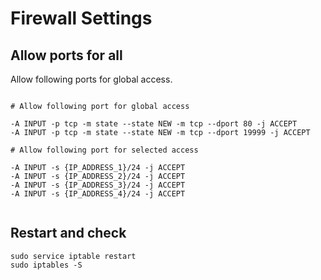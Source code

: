 # Firewall Settings

## Allow ports for all

Allow following ports for global access.

```

# Allow following port for global access

-A INPUT -p tcp -m state --state NEW -m tcp --dport 80 -j ACCEPT
-A INPUT -p tcp -m state --state NEW -m tcp --dport 19999 -j ACCEPT

# Allow following port for selected access

-A INPUT -s {IP_ADDRESS_1}/24 -j ACCEPT
-A INPUT -s {IP_ADDRESS_2}/24 -j ACCEPT
-A INPUT -s {IP_ADDRESS_3}/24 -j ACCEPT
-A INPUT -s {IP_ADDRESS_4}/24 -j ACCEPT
  
```

## Restart and check

```
sudo service iptable restart
sudo iptables -S
```
